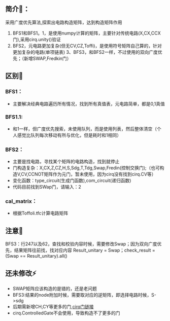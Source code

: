 ## 简介🌱：
采用广度优先算法,探索出电路构造矩阵，达到构造矩阵作用
1. BFS1和BFS1。1，是使用numpy计算的矩阵，主要针对传统电路(X,CX,CCX门),采用cirq.unity()验证
2. BFS2，元电路更加复杂(但无CV,CZ,Toffi)，是使用符号矩阵自己算的，针对更加复杂的电路(单项链表)
3、BFS3，和BFS2一样，不过使用的双向广度优先；（新增SWAP,Fredkin门）

## 区别💬
### BFS1：
- 主要解决经典电路遍历所有情况，找到所有真值表，元电路简单，都是0,1真值

### BFS1.1:
- 和1一样，但广度优先搜索，未使用队列，而是使用列表，然后整体清空（个人感觉比队列每次移动有所与优化，但是耗时和1相同）
### BFS2：
- 主要是找电路，寻找某个矩阵的电路构造，找到就停止
- 门构造复杂：X,CX,Z,CZ,H,S,Sdg,T,Tdg,Swap,Fredin(控制交换门);（也可构造V,CV,CCNOT矩阵作为元门，暂未使用，因为cirq没有找到cirq.CV等）
- 变化函数：type_circuit(生成门函数),com_circuit(递归函数)
- 代码目前找到SWap门，请输入：2

### cal_matrix：
- 根据Toffoli.tfc计算电路矩阵

## 注意🎉
BFS3：行247以及62，查找和校验内容时候，需要修改Swap；因为双向广度优先，结果矩阵往前找，找对应内容
Result_unitary = Swap；check_result = (Swap == Result_unitary).all()

## 还未修改⚡
- SWAP矩阵应该构造的是错的，还是老问题
- BFS3:结果的node附加时候，需要取对应的逆矩阵，即选择电路时候，S->sdg
- 后期需新增CH,CY等更多的门,[cirq门链接](https://cirq.readthedocs.io/en/stable/docs/interop.html?highlight=CY#Gate-conversion-rules)
- cirq.ControlledGate不会使用，导致构造不了更多的门